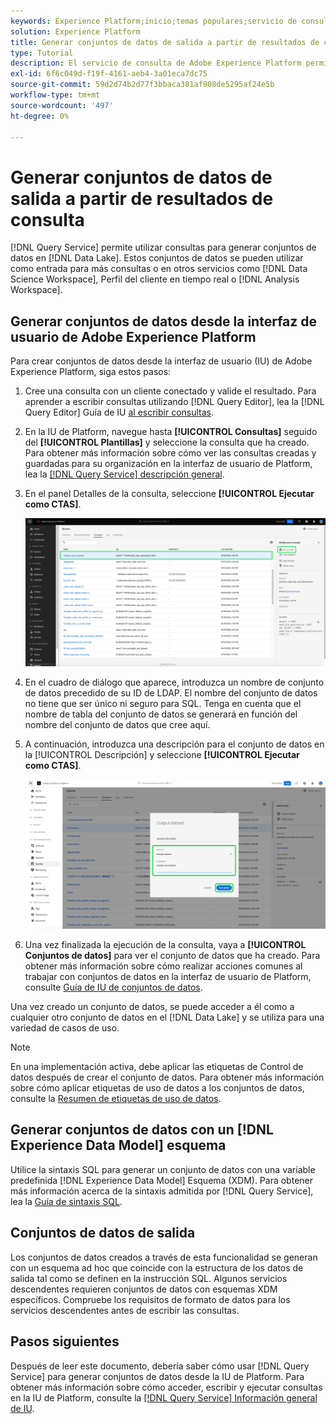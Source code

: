 ```yaml
---
keywords: Experience Platform;inicio;temas populares;servicio de consultas;servicio de consultas;generar conjuntos de datos;generar conjunto de datos;crear conjunto de datos;
solution: Experience Platform
title: Generar conjuntos de datos de salida a partir de resultados de consulta
type: Tutorial
description: El servicio de consulta de Adobe Experience Platform permite crear conjuntos de datos desde la interfaz de usuario. Una vez creado un conjunto de datos, se puede acceder a él como cualquier otro conjunto de datos del lago de datos y utilizarlo en una variedad de casos de uso.
exl-id: 6f6c049d-f19f-4161-aeb4-3a01eca7dc75
source-git-commit: 59d2d74b2d77f3bbaca381af908de5295af24e5b
workflow-type: tm+mt
source-wordcount: '497'
ht-degree: 0%

---
```


# Generar conjuntos de datos de salida a partir de resultados de consulta

[!DNL Query Service] permite utilizar consultas para generar conjuntos de datos en [!DNL Data Lake]. Estos conjuntos de datos se pueden utilizar como entrada para más consultas o en otros servicios como [!DNL Data Science Workspace], Perfil del cliente en tiempo real o [!DNL Analysis Workspace].

## Generar conjuntos de datos desde la interfaz de usuario de Adobe Experience Platform

Para crear conjuntos de datos desde la interfaz de usuario (IU) de Adobe Experience Platform, siga estos pasos:

1. Cree una consulta con un cliente conectado y valide el resultado. Para aprender a escribir consultas utilizando [!DNL Query Editor], lea la [!DNL Query Editor] Guía de IU [al escribir consultas](./user-guide.md#writing-queries).

2. En la IU de Platform, navegue hasta **[!UICONTROL Consultas]** seguido del **[!UICONTROL Plantillas]** y seleccione la consulta que ha creado. Para obtener más información sobre cómo ver las consultas creadas y guardadas para su organización en la interfaz de usuario de Platform, lea la [[!DNL Query Service] descripción general](./overview.md#browse).

3. En el panel Detalles de la consulta, seleccione **[!UICONTROL Ejecutar como CTAS]**.

   ![El espacio de trabajo Consultas [!UICONTROL Plantillas] pestaña con Seleccionar [!UICONTROL Ejecutar como CTAS] resaltado.](../images/ui/create-datasets/run-as-ctas.png)

4. En el cuadro de diálogo que aparece, introduzca un nombre de conjunto de datos precedido de su ID de LDAP. El nombre del conjunto de datos no tiene que ser único ni seguro para SQL. Tenga en cuenta que el nombre de tabla del conjunto de datos se generará en función del nombre del conjunto de datos que cree aquí.

5. A continuación, introduzca una descripción para el conjunto de datos en la [!UICONTROL Descripción] y seleccione **[!UICONTROL Ejecutar como CTAS]**.

   ![El cuadro de diálogo Conjunto de datos de salida con los detalles y [!UICONTROL Ejecutar como CTAS] resaltado](../images/ui/create-datasets/run-query.png)

6. Una vez finalizada la ejecución de la consulta, vaya a **[!UICONTROL Conjuntos de datos]** para ver el conjunto de datos que ha creado. Para obtener más información sobre cómo realizar acciones comunes al trabajar con conjuntos de datos en la interfaz de usuario de Platform, consulte [Guía de IU de conjuntos de datos](../../catalog/datasets/user-guide.md).

Una vez creado un conjunto de datos, se puede acceder a él como a cualquier otro conjunto de datos en el [!DNL Data Lake] y se utiliza para una variedad de casos de uso.

>[!NOTE]
>
>En una implementación activa, debe aplicar las etiquetas de Control de datos después de crear el conjunto de datos. Para obtener más información sobre cómo aplicar etiquetas de uso de datos a los conjuntos de datos, consulte la [Resumen de etiquetas de uso de datos](../../data-governance/labels/overview.md).

## Generar conjuntos de datos con un [!DNL Experience Data Model] esquema

Utilice la sintaxis SQL para generar un conjunto de datos con una variable predefinida [!DNL Experience Data Model] Esquema (XDM). Para obtener más información acerca de la sintaxis admitida por [!DNL Query Service], lea la [Guía de sintaxis SQL](../sql/syntax.md#create-table-as-select).

## Conjuntos de datos de salida

Los conjuntos de datos creados a través de esta funcionalidad se generan con un esquema ad hoc que coincide con la estructura de los datos de salida tal como se definen en la instrucción SQL. Algunos servicios descendentes requieren conjuntos de datos con esquemas XDM específicos. Compruebe los requisitos de formato de datos para los servicios descendentes antes de escribir las consultas.

## Pasos siguientes

Después de leer este documento, debería saber cómo usar [!DNL Query Service] para generar conjuntos de datos desde la IU de Platform. Para obtener más información sobre cómo acceder, escribir y ejecutar consultas en la IU de Platform, consulte la [[!DNL Query Service] Información general de IU](./overview.md).
